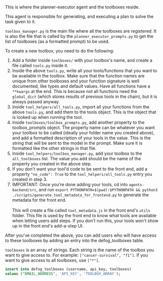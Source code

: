 This is where the planner-executor agent and the toolboxes reside.

This agent is responsible for generating, and executing a plan to solve the task given to it.

`toolbox_manager.py` is the main file where all the toolboxes are registered. It is also the file that is called by the `planner_executor_prompts.py` to get the list of toolboxes (as a formatted prompt) to be used.

To create a new toolbox, you need to do the following:

1. Add a folder inside `toolboxes/` with your toolbox's name, and create a file called `tools.py` inside it.
2. Inside the above `tools.py`, write all your tools/functions that you want to be available in the toolbox. Make sure that the function names are unique from other toolboxes and your function signature is well documented, like types and default values. Have all functions have a `**kwargs` at the end. This is because not all functions need the `global_dict` (which stores results of previous tools in the chain), but it is always passed anyway.
3. Inside `tool_helpers/all_tools.py`, import all your functions from the above `tools.py`, and add them to the tools object. This is the object that is looked up when running the tool.
4. Inside `toolboxes/toolbox_prompts.py`, add another property to the toolbox_prompts object. The property name can be whatever you want your toolbox to be called (ideally your folder name you created above), and add a formatted description of your tools in the value. This is the string that will be sent to the model in the prompt. Make sure it is formatted like the other strings in that file.
5. Inside `tool_helpers/toolbox_manager.py`, add your toolbox to the `all_toolboxes` list. The value you add should be the name of the property you created in the above step.
6. If you don't want your tool'd code to be sent to the front end, add a property `"no_code": True` to the `tool_helpers/all_tools.py` entry you created in step 3.
7. IMPORTANT: Once you're done adding your tools, cd into `agents-backend/src`, and run `export PYTHONPATH=$(pwd):$PYTHONPATH && python3 ./scripts/generate_tool_metadata_for_frontend.py` to generate the metadata for the front end.<br><br> This will create a file called `tool_metadata.js` in the front end's `utils` folder. This file is used by the front end to know what tools are available when letting users add steps. If you don't run this, your tools won't show up in the front end's add-a-step UI.

After you've completed the above, you can add users who will have access to these toolboxes by adding an entry into the defog_toolboxes table.

`toolboxes` is an array of strings. Each string is the name of the toolbox you want to give access to. For example: `["cancer-survival", "f1"]`. If you want to give access to all toolboxes, use `["*"]`.

```SQL
insert into defog_toolboxes (username, api_key, toolboxes)
values ("EMAIL_ADDRESS", 'API_KEY', 'TOOLBOX_ARRAY');
```
